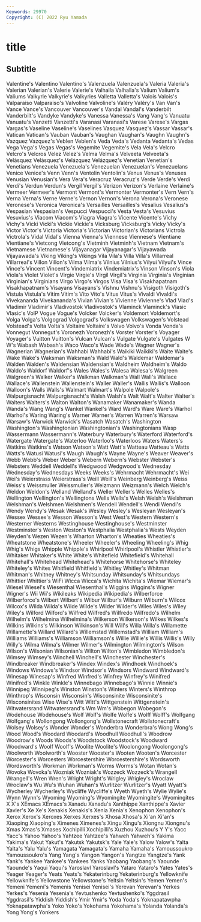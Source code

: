 ```yaml
---
Keywords: 29970
Copyright: (C) 2022 Ryu Yamada
---
```



# title

## Subtitle
 Valentine's Valentino Valentino's Valenzuela Valenzuela's Valeria Valeria's
Valerian Valerian's Valerie Valerie's Valhalla Valhalla's Valium Valium's Valiums Valkyrie
Valkyrie's Valkyries Valletta Valletta's Valois Valois's Valparaiso Valparaiso's Valvoline Valvoline's
Valéry Valéry's Van Van's Vance Vance's Vancouver Vancouver's Vandal Vandal's
Vanderbilt Vanderbilt's Vandyke Vandyke's Vanessa Vanessa's Vang Vang's Vanuatu Vanuatu's
Vanzetti Vanzetti's Varanasi Varanasi's Varese Varese's Vargas Vargas's Vaseline Vaseline's
Vaselines Vasquez Vasquez's Vassar Vassar's Vatican Vatican's Vauban Vauban's Vaughan
Vaughan's Vaughn Vaughn's Vazquez Vazquez's Veblen Veblen's Veda Veda's Vedanta
Vedanta's Vedas Vega Vega's Vegas Vegas's Vegemite Vegemite's Vela Vela's
Velcro Velcro's Velcros Velez Velez's Velma Velma's Velveeta Velveeta's Velásquez
Velásquez's Velázquez Velázquez's Venetian Venetian's Venetians Venezuela Venezuela's Venezuelan Venezuelan's
Venezuelans Venice Venice's Venn Venn's Ventolin Ventolin's Venus Venus's Venuses
Venusian Venusian's Vera Vera's Veracruz Veracruz's Verde Verde's Verdi Verdi's
Verdun Verdun's Vergil Vergil's Verizon Verizon's Verlaine Verlaine's Vermeer Vermeer's
Vermont Vermont's Vermonter Vermonter's Vern Vern's Verna Verna's Verne Verne's
Vernon Vernon's Verona Verona's Veronese Veronese's Veronica Veronica's Versailles Versailles's
Vesalius Vesalius's Vespasian Vespasian's Vespucci Vespucci's Vesta Vesta's Vesuvius Vesuvius's
Viacom Viacom's Viagra Viagra's Vicente Vicente's Vichy Vichy's Vicki Vicki's
Vickie Vickie's Vicksburg Vicksburg's Vicky Vicky's Victor Victor's Victoria Victoria's
Victorian Victorian's Victorians Victrola Victrola's Vidal Vidal's Vienna Vienna's Viennese
Viennese's Vientiane Vientiane's Vietcong Vietcong's Vietminh Vietminh's Vietnam Vietnam's Vietnamese
Vietnamese's Vijayanagar Vijayanagar's Vijayawada Vijayawada's Viking Viking's Vikings Vila Vila's
Villa Villa's Villarreal Villarreal's Villon Villon's Vilma Vilma's Vilnius Vilnius's
Vilyui Vilyui's Vince Vince's Vincent Vincent's Vindemiatrix Vindemiatrix's Vinson Vinson's
Viola Viola's Violet Violet's Virgie Virgie's Virgil Virgil's Virginia Virginia's
Virginian Virginian's Virginians Virgo Virgo's Virgos Visa Visa's Visakhapatnam Visakhapatnam's
Visayans Visayans's Vishnu Vishnu's Visigoth Visigoth's Vistula Vistula's Vitim Vitim's
Vito Vito's Vitus Vitus's Vivaldi Vivaldi's Vivekananda Vivekananda's Vivian Vivian's
Vivienne Vivienne's Vlad Vlad's Vladimir Vladimir's Vladivostok Vladivostok's Vlaminck Vlaminck's
Vlasic Vlasic's VoIP Vogue Vogue's Volcker Volcker's Voldemort Voldemort's Volga
Volga's Volgograd Volgograd's Volkswagen Volkswagen's Volstead Volstead's Volta Volta's Voltaire
Voltaire's Volvo Volvo's Vonda Vonda's Vonnegut Vonnegut's Voronezh Voronezh's Vorster
Vorster's Voyager Voyager's Vuitton Vuitton's Vulcan Vulcan's Vulgate Vulgate's Vulgates
W W's Wabash Wabash's Waco Waco's Wade Wade's Wagner Wagner's
Wagnerian Wagnerian's Wahhabi Wahhabi's Waikiki Waikiki's Waite Waite's Wake Wake's
Waksman Waksman's Wald Wald's Waldemar Waldemar's Walden Walden's Waldensian Waldensian's
Waldheim Waldheim's Waldo Waldo's Waldorf Waldorf's Wales Wales's Walesa Walesa's
Walgreen Walgreen's Walker Walker's Walkman Walkman's Wall Wall's Wallace Wallace's
Wallenstein Wallenstein's Waller Waller's Wallis Wallis's Walloon Walloon's Walls Walls's
Walmart Walmart's Walpole Walpole's Walpurgisnacht Walpurgisnacht's Walsh Walsh's Walt Walt's
Walter Walter's Walters Walters's Walton Walton's Wanamaker Wanamaker's Wanda Wanda's
Wang Wang's Wankel Wankel's Ward Ward's Ware Ware's Warhol Warhol's
Waring Waring's Warner Warner's Warren Warren's Warsaw Warsaw's Warwick Warwick's
Wasatch Wasatch's Washington Washington's Washingtonian Washingtonian's Washingtonians Wasp Wassermann Wassermann's
Waterbury Waterbury's Waterford Waterford's Watergate Watergate's Waterloo Waterloo's Waterloos Waters
Waters's Watkins Watkins's Watson Watson's Watt Watt's Watteau Watteau's Watts
Watts's Watusi Watusi's Waugh Waugh's Wayne Wayne's Weaver Weaver's Webb
Webb's Weber Weber's Webern Webern's Webster Webster's Websters Weddell Weddell's
Wedgwood Wedgwood's Wednesday Wednesday's Wednesdays Weeks Weeks's Wehrmacht Wehrmacht's Wei
Wei's Weierstrass Weierstrass's Weill Weill's Weinberg Weinberg's Weiss Weiss's Weissmuller
Weissmuller's Weizmann Weizmann's Welch Welch's Weldon Weldon's Welland Welland's Weller
Weller's Welles Welles's Wellington Wellington's Wellingtons Wells Wells's Welsh Welsh's
Welshman Welshman's Welshmen Welshmen's Wendell Wendell's Wendi Wendi's Wendy Wendy's
Wesak Wesak's Wesley Wesley's Wesleyan Wesleyan's Wessex Wessex's Wesson Wesson's
West West's Western Western's Westerner Westerns Westinghouse Westinghouse's Westminster Westminster's
Weston Weston's Westphalia Westphalia's Wests Weyden Weyden's Wezen Wezen's Wharton
Wharton's Wheaties Wheaties's Wheatstone Wheatstone's Wheeler Wheeler's Wheeling Wheeling's Whig
Whig's Whigs Whipple Whipple's Whirlpool Whirlpool's Whistler Whistler's Whitaker Whitaker's
White White's Whitefield Whitefield's Whitehall Whitehall's Whitehead Whitehead's Whitehorse Whitehorse's
Whiteley Whiteley's Whites Whitfield Whitfield's Whitley Whitley's Whitman Whitman's Whitney
Whitney's Whitsunday Whitsunday's Whitsundays Whittier Whittier's WiFi Wicca Wicca's Wichita
Wichita's Wiemar Wiemar's Wiesel Wiesel's Wiesenthal Wiesenthal's Wiggins Wiggins's Wigner
Wigner's Wii Wii's Wikileaks Wikipedia Wikipedia's Wilberforce Wilberforce's Wilbert Wilbert's
Wilbur Wilbur's Wilburn Wilburn's Wilcox Wilcox's Wilda Wilda's Wilde Wilde's
Wilder Wilder's Wiles Wiles's Wiley Wiley's Wilford Wilford's Wilfred Wilfred's
Wilfredo Wilfredo's Wilhelm Wilhelm's Wilhelmina Wilhelmina's Wilkerson Wilkerson's Wilkes Wilkes's
Wilkins Wilkins's Wilkinson Wilkinson's Will Will's Willa Willa's Willamette Willamette's
Willard Willard's Willemstad Willemstad's William William's Williams Williams's Williamson Williamson's
Willie Willie's Willis Willis's Willy Willy's Wilma Wilma's Wilmer Wilmer's
Wilmington Wilmington's Wilson Wilson's Wilsonian Wilsonian's Wilton Wilton's Wimbledon Wimbledon's
Wimsey Wimsey's Winchell Winchell's Winchester Winchester's Windbreaker Windbreaker's Windex Windex's
Windhoek Windhoek's Windows Windows's Windsor Windsor's Windsors Windward Windward's Winesap
Winesap's Winfred Winfred's Winfrey Winfrey's Winifred Winifred's Winkle Winkle's Winnebago
Winnebago's Winnie Winnie's Winnipeg Winnipeg's Winston Winston's Winters Winters's Winthrop
Winthrop's Wisconsin Wisconsin's Wisconsinite Wisconsinite's Wisconsinites Wise Wise's Witt Witt's
Wittgenstein Wittgenstein's Witwatersrand Witwatersrand's Wm Wm's Wobegon Wobegon's Wodehouse Wodehouse's
Wolf Wolf's Wolfe Wolfe's Wolff Wolff's Wolfgang Wolfgang's Wollongong Wollongong's
Wollstonecraft Wollstonecraft's Wolsey Wolsey's Wonder Wonder's Wonderbra Wonderbra's Wong Wong's
Wood Wood's Woodard Woodard's Woodhull Woodhull's Woodrow Woodrow's Woods Woods's
Woodstock Woodstock's Woodward Woodward's Woolf Woolf's Woolite Woolite's Woolongong Woolongong's
Woolworth Woolworth's Wooster Wooster's Wooten Wooten's Worcester Worcester's Worcesters Worcestershire
Worcestershire's Wordsworth Wordsworth's Workman Workman's Worms Worms's Wotan Wotan's Wovoka
Wovoka's Wozniak Wozniak's Wozzeck Wozzeck's Wrangell Wrangell's Wren Wren's Wright
Wright's Wrigley Wrigley's Wroclaw Wroclaw's Wu Wu's Wuhan Wuhan's Wurlitzer
Wurlitzer's Wyatt Wyatt's Wycherley Wycherley's Wycliffe Wycliffe's Wyeth Wyeth's Wylie
Wylie's Wynn Wynn's Wyoming Wyoming's Wyomingite Wyomingite's Wyomingites X X's
XEmacs XEmacs's Xanadu Xanadu's Xanthippe Xanthippe's Xavier Xavier's Xe Xe's
Xenakis Xenakis's Xenia Xenia's Xenophon Xenophon's Xerox Xerox's Xeroxes Xerxes
Xerxes's Xhosa Xhosa's Xi'an Xi'an's Xiaoping Xiaoping's Ximenes Ximenes's Xingu
Xingu's Xiongnu Xiongnu's Xmas Xmas's Xmases Xochipilli Xochipilli's Xuzhou Xuzhou's
Y Y's Yacc Yacc's Yahoo Yahoo's Yahtzee Yahtzee's Yahweh Yahweh's
Yakima Yakima's Yakut Yakut's Yakutsk Yakutsk's Yale Yale's Yalow Yalow's
Yalta Yalta's Yalu Yalu's Yamagata Yamagata's Yamaha Yamaha's Yamoussoukro Yamoussoukro's
Yang Yang's Yangon Yangon's Yangtze Yangtze's Yank Yank's Yankee Yankee's
Yankees Yanks Yaobang Yaobang's Yaounde Yaounde's Yaqui Yaqui's Yaroslavl Yaroslavl's
Yataro Yataro's Yates Yates's Yeager Yeager's Yeats Yeats's Yekaterinburg Yekaterinburg's
Yellowknife Yellowknife's Yellowstone Yellowstone's Yeltsin Yeltsin's Yemen Yemen's Yemeni Yemeni's
Yemenis Yenisei Yenisei's Yerevan Yerevan's Yerkes Yerkes's Yesenia Yesenia's Yevtushenko
Yevtushenko's Yggdrasil Yggdrasil's Yiddish Yiddish's Ymir Ymir's Yoda Yoda's Yoknapatawpha
Yoknapatawpha's Yoko Yoko's Yokohama Yokohama's Yolanda Yolanda's Yong Yong's Yonkers

